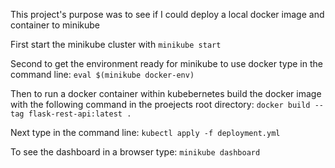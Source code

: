 This project's purpose was to see if I could deploy a local docker image and container to minikube


First start the minikube cluster with `minikube start`

Second to get the environment ready for minikube to use docker type in the command line:
`eval $(minikube docker-env)`

Then to run a docker container within kubebernetes build the docker image with the following command in the proejects root directory:
`docker build --tag flask-rest-api:latest .`

Next type in the command line:
`kubectl apply -f deployment.yml`

To see the dashboard in a browser type:
`minikube dashboard`
